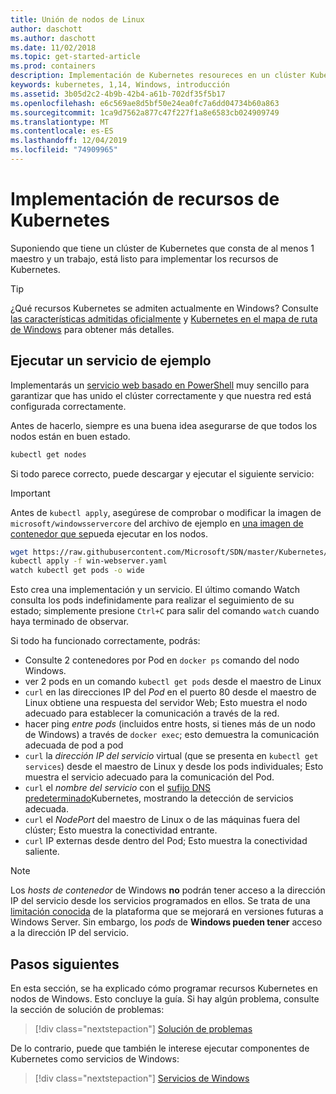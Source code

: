 ```yaml
---
title: Unión de nodos de Linux
author: daschott
ms.author: daschott
ms.date: 11/02/2018
ms.topic: get-started-article
ms.prod: containers
description: Implementación de Kubernetes resoureces en un clúster Kubernetes de sistema operativo mixto.
keywords: kubernetes, 1,14, Windows, introducción
ms.assetid: 3b05d2c2-4b9b-42b4-a61b-702df35f5b17
ms.openlocfilehash: e6c569ae8d5bf50e24ea0fc7a6dd04734b60a863
ms.sourcegitcommit: 1ca9d7562a877c47f227f1a8e6583cb024909749
ms.translationtype: MT
ms.contentlocale: es-ES
ms.lasthandoff: 12/04/2019
ms.locfileid: "74909965"
---
```

# <a name="deploying-kubernetes-resources"></a>Implementación de recursos de Kubernetes #
Suponiendo que tiene un clúster de Kubernetes que consta de al menos 1 maestro y un trabajo, está listo para implementar los recursos de Kubernetes.
> [!TIP] 
> ¿Qué recursos Kubernetes se admiten actualmente en Windows? Consulte [las características admitidas oficialmente](https://kubernetes.io/docs/setup/production-environment/windows/intro-windows-in-kubernetes/#supported-functionality-and-limitations) y [Kubernetes en el mapa de ruta de Windows](https://github.com/orgs/kubernetes/projects/8) para obtener más detalles.


## <a name="running-a-sample-service"></a>Ejecutar un servicio de ejemplo ##
Implementarás un [servicio web basado en PowerShell](https://github.com/Microsoft/SDN/blob/master/Kubernetes/WebServer.yaml) muy sencillo para garantizar que has unido el clúster correctamente y que nuestra red está configurada correctamente.

Antes de hacerlo, siempre es una buena idea asegurarse de que todos los nodos están en buen estado.
```bash
kubectl get nodes
```

Si todo parece correcto, puede descargar y ejecutar el siguiente servicio:
> [!Important] 
> Antes de `kubectl apply`, asegúrese de comprobar o modificar la imagen de `microsoft/windowsservercore` del archivo de ejemplo en [una imagen de contenedor que se](https://docs.microsoft.com/virtualization/windowscontainers/deploy-containers/version-compatibility#choosing-container-os-versions)pueda ejecutar en los nodos.

```bash
wget https://raw.githubusercontent.com/Microsoft/SDN/master/Kubernetes/flannel/l2bridge/manifests/simpleweb.yml -O win-webserver.yaml
kubectl apply -f win-webserver.yaml
watch kubectl get pods -o wide
```

Esto crea una implementación y un servicio. El último comando Watch consulta los pods indefinidamente para realizar el seguimiento de su estado; simplemente presione `Ctrl+C` para salir del comando `watch` cuando haya terminado de observar.

Si todo ha funcionado correctamente, podrás:

  - Consulte 2 contenedores por Pod en `docker ps` comando del nodo Windows.
  - ver 2 pods en un comando `kubectl get pods` desde el maestro de Linux
  - `curl` en las direcciones IP del *Pod* en el puerto 80 desde el maestro de Linux obtiene una respuesta del servidor Web; Esto muestra el nodo adecuado para establecer la comunicación a través de la red.
  - hacer ping *entre pods* (incluidos entre hosts, si tienes más de un nodo de Windows) a través de `docker exec`; esto demuestra la comunicación adecuada de pod a pod
  - `curl` la *dirección IP del servicio* virtual (que se presenta en `kubectl get services`) desde el maestro de Linux y desde los pods individuales; Esto muestra el servicio adecuado para la comunicación del Pod.
  - `curl` el *nombre del servicio* con el [sufijo DNS predeterminado](https://kubernetes.io/docs/concepts/services-networking/dns-pod-service/#services)Kubernetes, mostrando la detección de servicios adecuada.
  - `curl` el *NodePort* del maestro de Linux o de las máquinas fuera del clúster; Esto muestra la conectividad entrante.
  - `curl` IP externas desde dentro del Pod; Esto muestra la conectividad saliente.

> [!Note]  
> Los *hosts de contenedor* de Windows **no** podrán tener acceso a la dirección IP del servicio desde los servicios programados en ellos. Se trata de una [limitación conocida](./common-problems.md#my-windows-node-cannot-access-my-services-using-the-service-ip) de la plataforma que se mejorará en versiones futuras a Windows Server. Sin embargo, los *pods* de **Windows pueden tener** acceso a la dirección IP del servicio.

## <a name="next-steps"></a>Pasos siguientes ##
En esta sección, se ha explicado cómo programar recursos Kubernetes en nodos de Windows. Esto concluye la guía. Si hay algún problema, consulte la sección de solución de problemas:

> [!div class="nextstepaction"]
> [Solución de problemas](./common-problems.md)

De lo contrario, puede que también le interese ejecutar componentes de Kubernetes como servicios de Windows:
> [!div class="nextstepaction"]
> [Servicios de Windows](./kube-windows-services.md)

